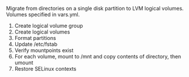Migrate from directories on a single disk partition to LVM logical volumes. Volumes specified in vars.yml.

1. Create logical volume group
2. Create logical volumes
3. Format partitions
4. Update /etc/fstab
5. Verify mountpoints exist
6. For each volume, mount to /mnt and copy contents of directory, then umount
7. Restore SELinux contexts
